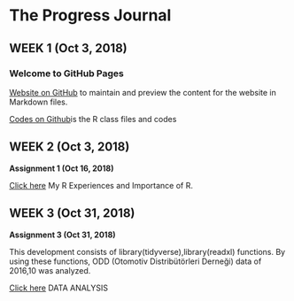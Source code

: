
# The Progress Journal


## WEEK 1 (Oct 3, 2018)
### Welcome to GitHub Pages
[Website on GitHub](https://github.com/MEF-BDA503/pj18-Leyla.Yigit/edit/master/index.md) to maintain and preview the content for the website in Markdown files.

[Codes on Github](https://github.com/MEF-BDA503/pj18-Leyla.Yigit)is the R class files and codes

## WEEK 2 (Oct 3, 2018)
**Assignment 1 (Oct 16, 2018)**
 
[Click here](RMarkdown-Homework-Rexamples_Assignment1.html) My R Experiences and Importance of R.

## WEEK 3 (Oct 31, 2018)
**Assignment 3 (Oct 31, 2018)**

This development consists of library(tidyverse),library(readxl) functions. By using these functions, ODD (Otomotiv Distribütörleri Derneği) data of 2016,10 was analyzed.

[Click here](RMarkdown-Homework-ODDAnalysis_Assignment2.html) DATA ANALYSIS


